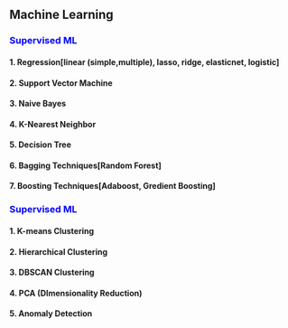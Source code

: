 <h2> Machine Learning </h2>

<h3 style="color: Blue"> Supervised ML </h3>

<h4> 1. Regression[linear (simple,multiple), lasso, ridge, elasticnet, logistic] </h4>
<h4> 2. Support Vector Machine </h4>
<h4> 3. Naive Bayes </h4>
<h4> 4. K-Nearest Neighbor </h4>
<h4> 5. Decision Tree </h4>
<h4> 6. Bagging Techniques[Random Forest] </h4>
<h4> 7. Boosting Techniques[Adaboost, Gredient Boosting] </h4>

<h3 style="color: Blue"> Supervised ML </h3>

<h4> 1. K-means Clustering </h4>
<h4> 2. Hierarchical Clustering </h4>
<h4> 3. DBSCAN Clustering </h4>
<h4> 4. PCA (DImensionality Reduction) </h4>
<h4> 5. Anomaly Detection </h4>